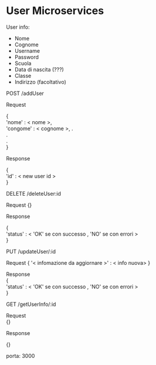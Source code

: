 # User Microservices

User info:
- Nome
- Cognome
- Username
- Password
- Scuola
- Data di nascita (???)
- Classe
- Indirizzo (facoltativo)

POST /addUser

Request 

{  
    'nome' : < nome >,  
    'congome' : < cognome >,
    .  
    .  
    .  
 }

Response 

{  
    'id' : < new user id >  
}


DELETE /deleteUser:id

Request
{}

Response

{  
    'status' : < 'OK' se con successo , 'NO' se con errori >  
}

PUT /updateUser/:id


Request
{
    '< infomazione da aggiornare >' : < info nuova>
}

Response  
{  
    'status' : < 'OK' se con successo , 'NO' se con errori >  
}

GET /getUserInfo/:id

Request  
{}

Response

{}

porta: 3000